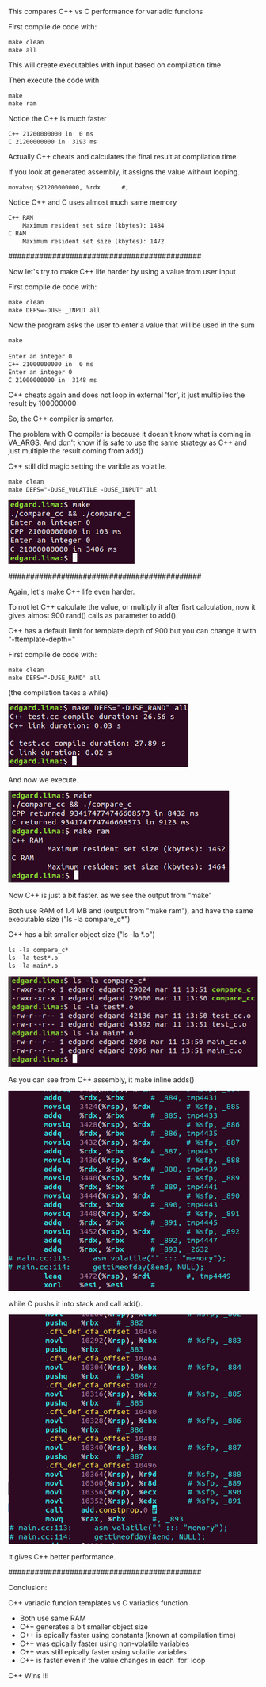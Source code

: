 This compares C++ vs C performance for variadic funcions

First compile de code with:

    make clean
    make all

This will create executables with input based on compilation time

Then execute the code with

    make
    make ram

Notice the C++ is much faster
    
    C++ 21200000000 in  0 ms    
    C 21200000000 in  3193 ms

Actually C++ cheats and calculates the final result at compilation time.

If you look at generated assembly, it assigns the value without looping.

    movabsq $21200000000, %rdx      #,

Notice C++ and C uses almost much same memory

    C++ RAM
        Maximum resident set size (kbytes): 1484
    C RAM
        Maximum resident set size (kbytes): 1472

############################################

Now let's try to make C++ life harder by using a value from user input

First compile de code with:
    
    make clean
    make DEFS=-DUSE _INPUT all

Now the program asks the user to enter a value that will be used in the sum

    make

    Enter an integer 0
    C++ 21000000000 in  0 ms
    Enter an integer 0
    C 21000000000 in  3148 ms

C++ cheats again and does not loop in external 'for', it just multiplies the result by 100000000

So, the C++ compiler is smarter.

The problem with C compiler is because it doesn't know what is coming in VA_ARGS. And don't know if is safe to use the same strategy as C++ and just multiple the result coming from add()

C++ still did magic setting the varible as volatile.

    make clean
    make DEFS="-DUSE_VOLATILE -DUSE_INPUT" all

![alt text](https://github.com/Dragdex/giganticpp/blob/master/comparing_cc_c/variadic_functions/pics/volatile.png)

############################################

Again, let's make C++ life even harder.

To not let C++ calculate the value, or multiply it after fisrt calculation, now it gives almost 900 rand() calls as parameter to add().

C++ has a default limit for template depth of 900 but you can change it with "-ftemplate-depth="

First compile de code with:

    make clean
    make DEFS="-DUSE_RAND" all

(the compilation takes a while)

![alt text](https://github.com/Dragdex/giganticpp/blob/master/comparing_cc_c/variadic_functions/pics/rand_complilation.png)

And now we execute.

![alt text](https://github.com/Dragdex/giganticpp/blob/master/comparing_cc_c/variadic_functions/pics/rand_run.png)

Now C++ is just a bit faster. as we see the output from "make"

Both use RAM of 1.4 MB and (output from "make ram"), and have the same executable size ("ls -la compare_c*")

C++ has a bit smaller object size ("ls -la *.o")

    ls -la compare_c*
    ls -la test*.o
    ls -la main*.o

![alt text](https://github.com/Dragdex/giganticpp/blob/master/comparing_cc_c/variadic_functions/pics/rand_objsize.png)

As you can see from C++ assembly, it make inline adds()

![alt text](https://github.com/Dragdex/giganticpp/blob/master/comparing_cc_c/variadic_functions/pics/cpp_add_inline_s.png)

 while C pushs it into stack and call add().

![alt text](https://github.com/Dragdex/giganticpp/blob/master/comparing_cc_c/variadic_functions/pics/c_rand_s_call_add.png)

It gives C++ better performance.

############################################

Conclusion:

C++ variadic funcion templates vs C variadics function

- Both use same RAM
- C++ generates a bit smaller object size
- C++ is epically faster using constants (known at compilation time)
- C++ was epically faster using non-volatile variables
- C++ was still epically faster using volatile variables
- C++ is faster even if the value changes in each 'for' loop

C++ Wins !!!























